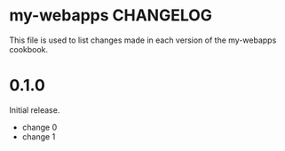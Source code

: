 # my-webapps CHANGELOG

This file is used to list changes made in each version of the my-webapps cookbook.

# 0.1.0

Initial release.

- change 0
- change 1


